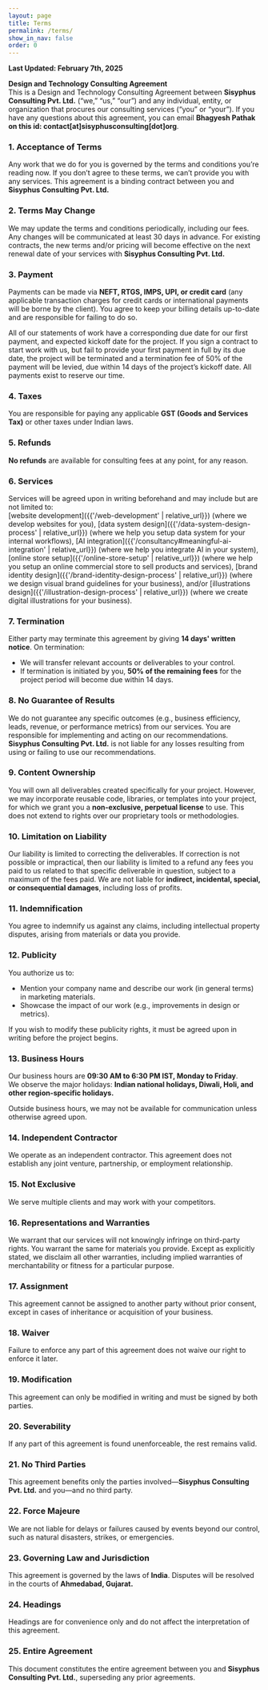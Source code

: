 ```yaml
---
layout: page
title: Terms
permalink: /terms/
show_in_nav: false
order: 0
---
```


**Last Updated: February 7th, 2025**

**Design and Technology Consulting Agreement**  
This is a Design and Technology Consulting Agreement between **Sisyphus Consulting Pvt. Ltd.** (“we,” “us,” “our”) and any individual, entity, or organization that procures our consulting services (“you” or “your”). If you have any questions about this agreement, you can email **Bhagyesh Pathak on this id: contact[at]sisyphusconsulting[dot]org**.

### 1. Acceptance of Terms
Any work that we do for you is governed by the terms and conditions you’re reading now. If you don’t agree to these terms, we can’t provide you with any services. This agreement is a binding contract between you and **Sisyphus Consulting Pvt. Ltd.**

### 2. Terms May Change
We may update the terms and conditions periodically, including our fees. Any changes will be communicated at least 30 days in advance. For existing contracts, the new terms and/or pricing will become effective on the next renewal date of your services with **Sisyphus Consulting Pvt. Ltd.**

### 3. Payment
Payments can be made via **NEFT, RTGS, IMPS, UPI, or credit card** (any applicable transaction charges for credit cards or international payments will be borne by the client). You agree to keep your billing details up-to-date and are responsible for failing to do so.  

All of our statements of work have a corresponding due date for our first payment, and expected kickoff date for the project. If you sign a contract to start work with us, but fail to provide your first payment in full by its due date, the project will be terminated and a termination fee of 50% of the payment will be levied, due within 14 days of the project’s kickoff date. All payments exist to reserve our time.

### 4. Taxes
You are responsible for paying any applicable **GST (Goods and Services Tax)** or other taxes under Indian laws.

### 5. Refunds
**No refunds** are available for consulting fees at any point, for any reason.

### 6. Services
Services will be agreed upon in writing beforehand and may include but are not limited to:  
[website development]({{'/web-development' | relative_url}}) (where we develop websites for you), [data system design]({{'/data-system-design-process' | relative_url}}) (where we help you setup data system for your internal workflows), [AI integration]({{'/consultancy#meaningful-ai-integration' | relative_url}}) (where we help you integrate AI in your system), [online store setup]({{'/online-store-setup' | relative_url}}) (where we help you setup an online commercial store to sell products and services), [brand identity design]({{'/brand-identity-design-process' | relative_url}}) (where we design visual brand guidelines for your business), and/or [illustrations design]({{'/illustration-design-process' | relative_url}}) (where we create digital illustrations for your business).

### 7. Termination
Either party may terminate this agreement by giving **14 days' written notice**. On termination:  
- We will transfer relevant accounts or deliverables to your control.  
- If termination is initiated by you, **50% of the remaining fees** for the project period will become due within 14 days.  

### 8. No Guarantee of Results
We do not guarantee any specific outcomes (e.g., business efficiency, leads, revenue, or performance metrics) from our services. You are responsible for implementing and acting on our recommendations. **Sisyphus Consulting Pvt. Ltd.** is not liable for any losses resulting from using or failing to use our recommendations.

### 9. Content Ownership
You will own all deliverables created specifically for your project. However, we may incorporate reusable code, libraries, or templates into your project, for which we grant you a **non-exclusive, perpetual license** to use. This does not extend to rights over our proprietary tools or methodologies.

### 10. Limitation on Liability
Our liability is limited to correcting the deliverables. If correction is not possible or impractical, then our liability is limited to a refund any fees you paid to us related to that specific deliverable in question, subject to a maximum of the fees paid. We are not liable for **indirect, incidental, special, or consequential damages**, including loss of profits.

### 11. Indemnification
You agree to indemnify us against any claims, including intellectual property disputes, arising from materials or data you provide.

### 12. Publicity
You authorize us to:  
- Mention your company name and describe our work (in general terms) in marketing materials.  
- Showcase the impact of our work (e.g., improvements in design or metrics).  

If you wish to modify these publicity rights, it must be agreed upon in writing before the project begins.

### 13. Business Hours
Our business hours are **09:30 AM to 6:30 PM IST, Monday to Friday**.  
We observe the major holidays: **Indian national holidays, Diwali, Holi, and other region-specific holidays.**  

Outside business hours, we may not be available for communication unless otherwise agreed upon.

### 14. Independent Contractor
We operate as an independent contractor. This agreement does not establish any joint venture, partnership, or employment relationship.

### 15. Not Exclusive
We serve multiple clients and may work with your competitors.

### 16. Representations and Warranties
We warrant that our services will not knowingly infringe on third-party rights. You warrant the same for materials you provide. Except as explicitly stated, we disclaim all other warranties, including implied warranties of merchantability or fitness for a particular purpose.

### 17. Assignment
This agreement cannot be assigned to another party without prior consent, except in cases of inheritance or acquisition of your business.

### 18. Waiver
Failure to enforce any part of this agreement does not waive our right to enforce it later.

### 19. Modification
This agreement can only be modified in writing and must be signed by both parties.

### 20. Severability
If any part of this agreement is found unenforceable, the rest remains valid.

### 21. No Third Parties
This agreement benefits only the parties involved—**Sisyphus Consulting Pvt. Ltd.** and you—and no third party.

### 22. Force Majeure
We are not liable for delays or failures caused by events beyond our control, such as natural disasters, strikes, or emergencies.

### 23. Governing Law and Jurisdiction
This agreement is governed by the laws of **India**. Disputes will be resolved in the courts of **Ahmedabad, Gujarat.**

### 24. Headings
Headings are for convenience only and do not affect the interpretation of this agreement.

### 25. Entire Agreement
This document constitutes the entire agreement between you and **Sisyphus Consulting Pvt. Ltd.**, superseding any prior agreements.
